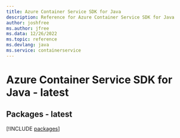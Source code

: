 ```yaml
---
title: Azure Container Service SDK for Java
description: Reference for Azure Container Service SDK for Java
author: joshfree
ms.author: jfree
ms.data: 12/26/2022
ms.topic: reference
ms.devlang: java
ms.service: containerservice
---
```

# Azure Container Service SDK for Java - latest
## Packages - latest
[!INCLUDE [packages](container-service-index.md)]